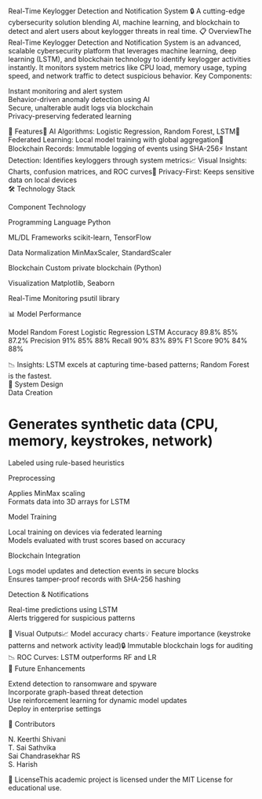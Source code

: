 Real-Time Keylogger Detection and Notification System
🔒 A cutting-edge cybersecurity solution blending AI, machine learning, and blockchain to detect and alert users about keylogger threats in real time.
📋 OverviewThe Real-Time Keylogger Detection and Notification System is an advanced, scalable cybersecurity platform that leverages machine learning, deep learning (LSTM), and blockchain technology to identify keylogger activities instantly. It monitors system metrics like CPU load, memory usage, typing speed, and network traffic to detect suspicious behavior.
Key Components:  

Instant monitoring and alert system  
Behavior-driven anomaly detection using AI  
Secure, unalterable audit logs via blockchain  
Privacy-preserving federated learning

🌟 Features🧠 AI Algorithms: Logistic Regression, Random Forest, LSTM🔄 Federated Learning: Local model training with global aggregation🔗 Blockchain Records: Immutable logging of events using SHA-256⚡ Instant Detection: Identifies keyloggers through system metrics📈 Visual Insights: Charts, confusion matrices, and ROC curves🔐 Privacy-First: Keeps sensitive data on local devices  
🛠️ Technology Stack  



Component
Technology



Programming Language
Python


ML/DL Frameworks
scikit-learn, TensorFlow


Data Normalization
MinMaxScaler, StandardScaler


Blockchain
Custom private blockchain (Python)


Visualization
Matplotlib, Seaborn


Real-Time Monitoring
psutil library


📊 Model Performance  


 
Model              Random Forest         Logistic Regression        LSTM
Accuracy            89.8%                       85%                  87.2%
Precision           91%                         85%                  88%
Recall              90%                         83%                  89%
F1 Score            90%                         84%                  88%


📉 Insights: LSTM excels at capturing time-based patterns; Random Forest is the fastest.  
🧩 System Design  
Data Creation  

# Generates synthetic data (CPU, memory, keystrokes, network)  
Labeled using rule-based heuristics

Preprocessing  

Applies MinMax scaling  
Formats data into 3D arrays for LSTM

Model Training  

Local training on devices via federated learning  
Models evaluated with trust scores based on accuracy

Blockchain Integration  

Logs model updates and detection events in secure blocks  
Ensures tamper-proof records with SHA-256 hashing

Detection & Notifications  

Real-time predictions using LSTM  
Alerts triggered for suspicious patterns

📸 Visual Outputs📈 Model accuracy charts💡 Feature importance (keystroke patterns and network activity lead)🔒 Immutable blockchain logs for auditing📉 ROC Curves: LSTM outperforms RF and LR  
🚀 Future Enhancements  

Extend detection to ransomware and spyware  
Incorporate graph-based threat detection  
Use reinforcement learning for dynamic model updates  
Deploy in enterprise settings

📝 Contributors  

N. Keerthi Shivani  
T. Sai Sathvika  
Sai Chandrasekhar RS  
S. Harish

📜 LicenseThis academic project is licensed under the MIT License for educational use.
